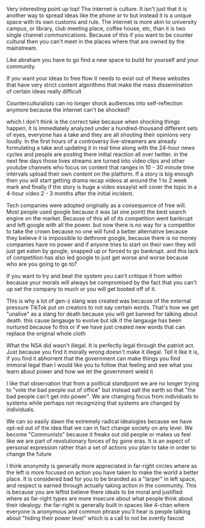 Very interesting point up top! The internet is culture. It isn't just that it is another way to spread ideas like the phone or tv but instead it is a unique space with its own customs and rule. The internet is more akin to university campus, or library, club meeting place, coffee house, etc, than it is two single channel communications. Because of this if you want to be counter cultural then you can't meet in the places where that are owned by the mainstream.

Like abraham you have to go find a new space to build for yourself and your community. 

If you want your ideas to free flow it needs to exist out of these websites that have very strict content algorithms that make the mass dissemination of certain ideas really difficult

Counterculturalists can no longer shock audiences into self-reflection anymore because the internet can't be shocked?

which I don't think is the correct take because when shocking things happen, it is immediately analyzed under a hundred-thousand different sets of eyes, everyone has a take and they are all shouting their opinions very loudly. In the first hours of a controversy live-streamers are already formulating a take and updating it in real
time along with the 24-hour news cycles and people are posting there initial reaction all over twitter. in the next few days those lives streams are turned into video clips and other youtube channels who focus on content that ranges in 10 - 30 minute time intervals upload their own content on the platform. If a story is big enough then you will start getting drama recap videos at around the 1 to 2 week mark and finally if the story is huge a video essayist will cover the topic in a 4-hour video 2 - 3 months after the initial incident.

Tech companies were adopted originally as a consequence of free will. Most people used google because it was (at one point) the best search engine on the market. Because of this all of its competition went bankrupt and left google with all the power. but now there is no way for a competitor to take the crown because no one will fund a better alternative because they believe it is impossible to dethrone google, because there is no money companies have no power and if anyone tries to start on their own they will just get eaten by google, snapped up or forced to go bankrupt. and this lack of competition has also led google to just get worse and worse because who are you going to go to? 

If you want to try and beat the system you can't critique it from within because your morals will always be compromised by the fact that you can't up set the company to much or you will get booted off of it.

This is why a lot of gen-z slang was created was because of the external pressure TikTok put on creators to not say certain words. That's how we get "unalive" as a slang for death because you will get banned for talking about death. this cause langauge to evolve but idk if the langauge has been nurtured because fo this or if we have just created new words that can replace the original whole cloth


What the NSA did wasn't illegal. It is perfectly legal through the patriot act. Just because you find it morally wrong doesn't make it illegal. Tell it like it is, if you find it abhorrent that the government can make things you find immoral legal than I would like you to follow that feeling and see what you learn about power and how we let the government wield it

I like that observation that from a political standpoint we are no longer trying to "vote the bad people out of office" but instead salt the earth so that "the bad people can't get into power". We are changing focus from individuals to systems while perhaps not recognizing that systems are changed by individuals.

We can so easily dawn the extremely radical idealogies because we have opt-ed out of the idea that we can in fact change society on any level. We become "Communists" because it freaks out old people or makes us feel like we are part of revolutionary forces of by gone eras. It is an aspect of personal expression rather than a set of actions you plan to take in order to change the future

I think anonymity is generally more appreciated in far-right circles where as the left is more focused on action you have taken to make the world a better place. It is considered bad for you to be branded as a "larper" in left space, and respect is earned through actually taking action in the community. This is because you are leftist believe there ideals to be moral and justified where as far-right types are more insecure about what people think about their idealogy. the far-right is generally built in spaces like 4-chan where everyone is anonymous and common phrase you'll hear is people talking about "hiding their power level" which is a call to not be overtly fascist

